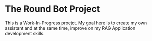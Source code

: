 # The Round Bot Project

This is a Work-In-Progress proejct. My goal here is to create my own assistant and at the same time, improve on my RAG Application development skills.
